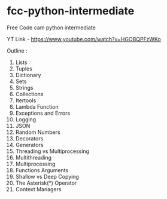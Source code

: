 # fcc-python-intermediate
Free Code cam python intermediate 


YT Link - https://www.youtube.com/watch?v=HGOBQPFzWKo

Outline :

1. Lists
2. Tuples
3. Dictionary 
4. Sets
5. Strings
6. Collections
7. Itertools
8. Lambda Function 
9. Exceptions and Errors 
10. Logging 
11. JSON
12. Random Numbers
13. Decorators 
14. Generators 
15. Threading vs Multiprocessing 
16. Multithreading
17. Multiprocessing
18. Functions Arguments 
19. Shallow vs Deep Copying 
20. The Asterisk(*) Operator
21. Context Managers 
